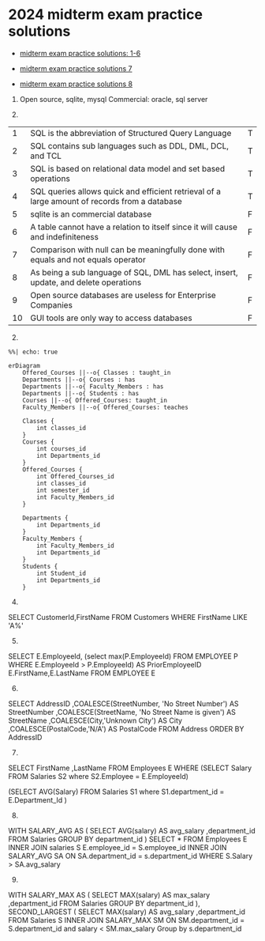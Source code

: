 
# 2024 midterm exam practice solutions

- [midterm exam practice solutions: 1-6](https://www.youtube.com/watch?v=wLpJbjslF4o)

- [midterm exam practice solutions 7](https://www.youtube.com/watch?v=tJnT0EnfhoY)

- [midterm exam practice solutions 8](https://www.youtube.com/watch?v=BRbX91_OXfE)



1. Open source, sqlite, mysql
Commercial: oracle, sql server

2. 

|    |                                                                                               |   |
|----|-----------------------------------------------------------------------------------------------|---|
| 1  | SQL is the abbreviation of Structured Query Language                                          | T |
| 2  | SQL contains sub languages such as DDL, DML, DCL, and TCL                                     | T |
| 3  | SQL is based on relational data model and set based operations                                | T |
| 4  | SQL queries allows quick and efficient retrieval of a large amount of records from a database | T |
| 5  | sqlite is an commercial database                                                              | F |
| 6  | A table cannot have a relation to itself since it will cause and indefiniteness               | F |
| 7  | Comparison with null can be meaningfully done with equals and not equals operator             | F |
| 8  | As being a sub language of SQL, DML has select, insert, update, and delete operations         | F |
| 9  | Open source databases are useless for Enterprise Companies                                    | F |
| 10 | GUI tools are only way to access databases                                                    | F |


2. 

```{mermaid}
%%| echo: true

erDiagram
    Offered_Courses ||--o{ Classes : taught_in
    Departments ||--o{ Courses : has
    Departments ||--o{ Faculty_Members : has
    Departments ||--o{ Students : has
    Courses ||--o{ Offered_Courses: taught_in
    Faculty_Members ||--o{ Offered_Courses: teaches

    Classes {
        int classes_id 
    }
    Courses {
        int courses_id 
        int Departments_id
    }
    Offered_Courses {
        int Offered_Courses_id 
        int classes_id
        int semester_id
        int Faculty_Members_id
    }

    Departments {
        int Departments_id 
    }
    Faculty_Members {
        int Faculty_Members_id 
        int Departments_id
    }
    Students {
        int Student_id 
        int Departments_id
    }

```

4. 
SELECT CustomerId,FirstName
FROM Customers
WHERE FirstName LIKE 'A%'

5.
SELECT E.EmployeeId,
(select max(P.EmployeeId) FROM EMPLOYEE P 
WHERE E.EmployeeId > P.EmployeeId) AS PriorEmployeeID
E.FirstName,E.LastName FROM EMPLOYEE E

6.
SELECT 
AddressID
,COALESCE(StreetNumber, 'No Street Number') AS StreetNumber
,COALESCE(StreetName, 'No Street Name is given') AS StreetName
,COALESCE(City,'Unknown City') AS City
,COALESCE(PostalCode,'N/A') AS PostalCode
FROM Address
ORDER BY AddressID

7. 

SELECT 
FirstName
,LastName
FROM Employees E
WHERE 
(SELECT Salary FROM Salaries S2
where S2.Employee = E.EmployeeId)
>
(SELECT AVG(Salary) FROM Salaries S1
where S1.department_id = E.Department_Id
)



8. 

WITH SALARY_AVG AS
(
SELECT 
AVG(salary) AS avg_salary
,department_id
FROM Salaries 
GROUP BY department_id
)
SELECT * 
FROM Employees E
INNER JOIN salaries S
E.employee_id = S.employee_id
INNER JOIN SALARY_AVG SA
ON SA.department_id = s.department_id
WHERE 
S.Salary > SA.avg_salary


9. 

WITH SALARY_MAX AS
(
SELECT 
MAX(salary) AS max_salary
,department_id
FROM Salaries 
GROUP BY department_id
), SECOND_LARGEST
(
SELECT 
MAX(salary) AS avg_salary
,department_id
FROM Salaries S INNER JOIN
SALARY_MAX SM 
ON SM.department_id = S.department_id
and salary < SM.max_salary
Group by s.department_id
